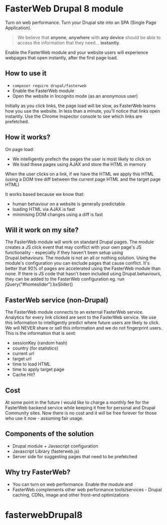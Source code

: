 # FasterWeb Drupal 8 module

Turn on web performance. Turn your Drupal site into an SPA (Single Page Application).

> We believe that **anyone**, **anywhere** with **any device** should be able to access the information that they need... **instantly**.

Enable the FasterWeb module and your website users will experience webpages that open instantly, after the first page load.

## How to use it

- `composer require drupal/fasterweb`
- Enable the FasterWeb module
- Open the website in Incognito mode (as an anonymous user)

Initially as you click links, the page load will be slow, as FasterWeb learns how you use the website. In less than a minute, you'll notice that links open instantly. Use the Chrome Inspector console to see which links are prefetched.

## How it works?

On page load:

- We intelligently prefech the pages the user is most likely to click on
- We load these pages using AJAX and store the HTML in memory

When the user clicks on a link, if we have the HTML we apply this HTML (using a DOM tree diff between the current page HTML and the target page HTML)

It works based because we know that:

- human behaviour on a website is generally predictable
- loading HTML via AJAX is fast
- minimising DOM changes using a diff is fast

## Will it work on my site?

The FasterWeb module will work on standard Drupal pages. The module creates a JS click event that may conflict with your own page's JS functionality - especially if they haven't been setup using Drupal.behaviours. The module is not an all or nothing solution. Using the module's configuration you can exclude pages that cause conflict. It's better that 90% of pages are accelerated using the FasterWeb module than none. If there is JS code that hasn't been included using Drupal.behaviours, they can be added to the FasterWeb configuration eg. run jQuery("#homeslider").bxSlider()

## FasterWeb service (non-Drupal)

The FasterWeb module connects to an external FasterWeb service. Analytics for every link clicked are sent to the FasterWeb service. We use this information to intelligently predict where future users are likely to click. We will NEVER share or sell this information and we do not fingerprint users. This is the information that is sent:

- sessionKey (random hash)
- country (for statistics)
- current url
- target url
- time to load HTML
- time to apply target page
- Cache Hit?

## Cost

At some point in the future I would like to charge a monthly fee for the FasterWeb backend service while keeping it free for personal and Drupal Community sites. Now there is no cost and it will be free forever for those who use it now - assuming fair usage.

## Components of the solution

- Drupal module + Javascript configuration
- Javascript Library (fasterweb.js)
- Server side for suggesting pages that need to be prefetched

## Why try FasterWeb?

- You can turn on web performance. Enable the module and
- FasterWeb complements other web performance tools/services - Drupal caching, CDNs, image and other front-end optimizations

# fasterwebDrupal8

